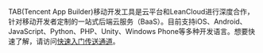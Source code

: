 TAB(Tencent App Builder)移动开发工具是云平台和LeanCloud进行深度合作，针对移动开发者定制的一站式后端云服务（BaaS）。目前支持iOS、Android、JavaScript、Python、PHP、Unity、Windows Phone等多种开发语言。想要快速了解，请访问[快速入门传送通道](https://tab.leancloud.cn/docs/start.html)。